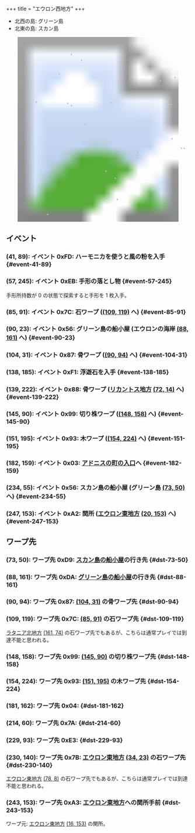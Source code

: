 +++
title = "エウロン西地方"
+++

* 北西の島: グリーン島
* 北東の島: スカン島

<!-- SVG {{{ -->
<svg width="1536" height="1536" viewbox="0 0 2048 2048">
<defs>
<image id="svg-asset-bg" width="2048" height="2048" href="map-01.webp" />
<image id="svg-asset-event" width="16" height="16" href="icon-event.png" />
<image id="svg-asset-destination" width="16" height="16" href="icon-destination.png" />
</defs>
<use href="#svg-asset-bg" x="0" y="0"></use>
<a href="#event-41-89">
<use href="#svg-asset-event" x="328" y="712"><title>(41, 89): イベント 0xFD: ハーモニカを使うと風の粉を入手</title></use>
</a>
<a href="#event-57-245">
<use href="#svg-asset-event" x="456" y="1960"><title>(57, 245): イベント 0xEB: 手形の落とし物</title></use>
</a>
<a href="#event-85-91">
<use href="#svg-asset-event" x="680" y="728"><title>(85, 91): イベント 0x7C: 石ワープ ((109, 119) へ)</title></use>
</a>
<a href="#event-90-23">
<use href="#svg-asset-event" x="720" y="184"><title>(90, 23): イベント 0x56: グリーン島の船小屋 (エウロンの海岸 (88, 161) へ)</title></use>
</a>
<a href="#event-104-31">
<use href="#svg-asset-event" x="832" y="248"><title>(104, 31): イベント 0x87: 骨ワープ ((90, 94) へ)</title></use>
</a>
<a href="#event-138-185">
<use href="#svg-asset-event" x="1104" y="1480"><title>(138, 185): イベント 0xF1: 浮遊石を入手</title></use>
</a>
<a href="#event-139-222">
<use href="#svg-asset-event" x="1112" y="1776"><title>(139, 222): イベント 0x88: 骨ワープ (リカントス地方 (72, 14) へ)</title></use>
</a>
<a href="#event-145-90">
<use href="#svg-asset-event" x="1160" y="720"><title>(145, 90): イベント 0x99: 切り株ワープ ((148, 158) へ)</title></use>
</a>
<a href="#event-151-195">
<use href="#svg-asset-event" x="1208" y="1560"><title>(151, 195): イベント 0x93: 木ワープ ((154, 224) へ)</title></use>
</a>
<a href="#event-182-159">
<use href="#svg-asset-event" x="1456" y="1272"><title>(182, 159): イベント 0x03: アドニスの町の入口へ</title></use>
</a>
<a href="#event-234-55">
<use href="#svg-asset-event" x="1872" y="440"><title>(234, 55): イベント 0x56: スカン島の船小屋 (グリーン島 (73, 50) へ)</title></use>
</a>
<a href="#event-247-153">
<use href="#svg-asset-event" x="1976" y="1224"><title>(247, 153): イベント 0xA2: 関所 (エウロン東地方 (20, 153) へ)</title></use>
</a>
<a href="#dst-181-162">
<use href="#svg-asset-destination" x="1448" y="1296"><title>(181, 162): ワープ先 0x04</title></use>
</a>
<a href="#dst-214-60">
<use href="#svg-asset-destination" x="1712" y="480"><title>(214, 60): ワープ先 0x7A</title></use>
</a>
<a href="#dst-230-140">
<use href="#svg-asset-destination" x="1840" y="1120"><title>(230, 140): ワープ先 0x7B: エウロン東地方 (34, 23) の石ワープ先</title></use>
</a>
<a href="#dst-109-119">
<use href="#svg-asset-destination" x="872" y="952"><title>(109, 119): ワープ先 0x7C: (85, 91) の石ワープ先</title></use>
</a>
<a href="#dst-90-94">
<use href="#svg-asset-destination" x="720" y="752"><title>(90, 94): ワープ先 0x87: (104, 31) の骨ワープ先</title></use>
</a>
<a href="#dst-154-224">
<use href="#svg-asset-destination" x="1232" y="1792"><title>(154, 224): ワープ先 0x93: (151, 195) の木ワープ先</title></use>
</a>
<a href="#dst-148-158">
<use href="#svg-asset-destination" x="1184" y="1264"><title>(148, 158): ワープ先 0x99: (145, 90) の切り株ワープ先</title></use>
</a>
<a href="#dst-243-153">
<use href="#svg-asset-destination" x="1944" y="1224"><title>(243, 153): ワープ先 0xA3: エウロン東地方への関所手前</title></use>
</a>
<a href="#dst-73-50">
<use href="#svg-asset-destination" x="584" y="400"><title>(73, 50): ワープ先 0xD9: スカン島の船小屋の行き先</title></use>
</a>
<a href="#dst-88-161">
<use href="#svg-asset-destination" x="704" y="1288"><title>(88, 161): ワープ先 0xDA: グリーン島の船小屋の行き先</title></use>
</a>
<a href="#dst-229-93">
<use href="#svg-asset-destination" x="1832" y="744"><title>(229, 93): ワープ先 0xE3</title></use>
</a>
</svg>
<!-- }}} -->


## イベント

### (41, 89): イベント 0xFD: ハーモニカを使うと風の粉を入手 {#event-41-89}

### (57, 245): イベント 0xEB: 手形の落とし物 {#event-57-245}

手形所持数が 0 の状態で探索すると手形を 1 枚入手。

### (85, 91): イベント 0x7C: 石ワープ ([(109, 119)](#dst-109-119) へ) {#event-85-91}

### (90, 23): イベント 0x56: グリーン島の船小屋 (エウロンの海岸 [(88, 161)](#dst-88-161) へ) {#event-90-23}

### (104, 31): イベント 0x87: 骨ワープ ([(90, 94)](#dst-90-94) へ) {#event-104-31}

### (138, 185): イベント 0xF1: 浮遊石を入手 {#event-138-185}

### (139, 222): イベント 0x88: 骨ワープ ([リカントス地方](@/map/map-05/_index.md) [(72, 14)](@/map/map-05/_index.md#dst-72-14) へ) {#event-139-222}

### (145, 90): イベント 0x99: 切り株ワープ ([(148, 158)](#dst-148-158) へ) {#event-145-90}

### (151, 195): イベント 0x93: 木ワープ ([(154, 224)](#dst-154-224) へ) {#event-151-195}

### (182, 159): イベント 0x03: [アドニスの町の入口](@/map/map-12/_index.md#dst-169-66)へ {#event-182-159}

### (234, 55): イベント 0x56: スカン島の船小屋 (グリーン島 [(73, 50)](#dst-73-50) へ) {#event-234-55}

### (247, 153): イベント 0xA2: 関所 ([エウロン東地方](@/map/map-02/_index.md) [(20, 153)](@/map/map-02/_index.md#dst-20-153) へ) {#event-247-153}


## ワープ先

### (73, 50): ワープ先 0xD9: [スカン島の船小屋](#event-234-55)の行き先 {#dst-73-50}

### (88, 161): ワープ先 0xDA: [グリーン島の船小屋](#event-90-23)の行き先 {#dst-88-161}

### (90, 94): ワープ先 0x87: [(104, 31)](#event-104-31) の骨ワープ先 {#dst-90-94}

### (109, 119): ワープ先 0x7C: [(85, 91)](#event-85-91) の石ワープ先 {#dst-109-119}

[ラタニア北地方](@/map/map-04/_index.md) [(161, 74)](@/map/map-04/_index.md#event-161-74) の石ワープ先でもあるが、こちらは通常プレイでは到達不能と思われる。

### (148, 158): ワープ先 0x99: [(145, 90)](#event-145-90) の切り株ワープ先 {#dst-148-158}

### (154, 224): ワープ先 0x93: [(151, 195)](#event-151-195) の木ワープ先 {#dst-154-224}

### (181, 162): ワープ先 0x04:  {#dst-181-162}

### (214, 60): ワープ先 0x7A:  {#dst-214-60}

### (229, 93): ワープ先 0xE3:  {#dst-229-93}

### (230, 140): ワープ先 0x7B: [エウロン東地方](@/map/map-02/_index.md) [(34, 23)](@/map/map-02/_index.md#event-34-23) の石ワープ先 {#dst-230-140}

[エウロン東地方](@/map/map-02/_index.md) [(78, 8)](@/map/map-02/_index.md#event-78-8) の石ワープ先でもあるが、こちらは通常プレイでは到達不能と思われる。

### (243, 153): ワープ先 0xA3: [エウロン東地方](@/map/map-02/_index.md)への関所手前 {#dst-243-153}

ワープ元: [エウロン東地方](@/map/map-02/_index.md) [(16, 153)](@/map/map-02/_index.md#event-16-153) の関所。

